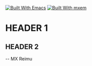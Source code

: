 [![Built With Emacs](https://img.shields.io/badge/Built%20With-Emacs-FFC0CB.svg)](https://www.gnu.org/software/emacs/)
[![Built With mxem](https://img.shields.io/badge/Built%20With-mxem-FFC0CB.svg)](https://gitee.com/re-mx/mxem)

# HEADER 1

## HEADER 2


-- MX Reimu
